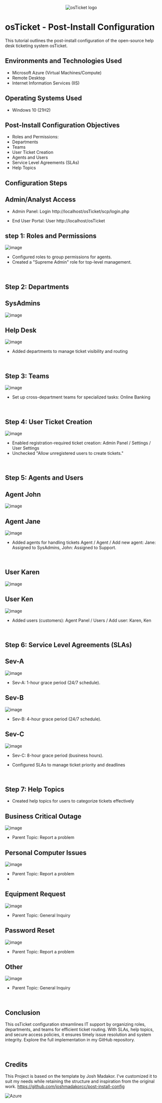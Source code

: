 <p align="center">
<img src="https://i.imgur.com/Clzj7Xs.png" alt="osTicket logo"/>
</p>

<h1>osTicket - Post-Install Configuration</h1>
This tutorial outlines the post-install configuration of the open-source help desk ticketing system osTicket.<br />


<h2>Environments and Technologies Used</h2>

- Microsoft Azure (Virtual Machines/Compute)
- Remote Desktop
- Internet Information Services (IIS)

<h2>Operating Systems Used </h2>

- Windows 10</b> (21H2)

<h2>Post-Install Configuration Objectives</h2>

- Roles and Permissions:
- Departments
- Teams
- User Ticket Creation
- Agents and Users
- Service Level Agreements (SLAs)
- Help Topics

<h2>Configuration Steps</h2>

<p>

<h2>Admin/Analyst Access</h2>

- Admin Panel: Login http://localhost/osTicket/scp/login.php

- End User Portal: User http://localhost/osTicket
  
## step 1: Roles and Permissions
![image](https://github.com/user-attachments/assets/ddc6d53f-6085-430c-9e18-38758195dda9)
</p>
<p>

- Configured roles to group permissions for agents.
- Created a "Supreme Admin" role for top-level management.
</p>
<br />
  
## Step 2: Departments
## SysAdmins
![image](https://github.com/user-attachments/assets/27c00a89-d0f0-4325-b641-d3e1b864bdf1)

## Help Desk
![image](https://github.com/user-attachments/assets/6f399d97-14f0-403e-8b7a-35b61b8032db)

</p>
<p>
  
- Added departments to manage ticket visibility and routing
</p>
<br />

<p>
  
## Step 3: Teams 
![image](https://github.com/user-attachments/assets/bcfb950d-307f-4bd2-a87d-40e1597b7860)
</p>
<p>

- Set up cross-department teams for specialized tasks: Online Banking
</p>
<br />

<p>
  
## Step 4: User Ticket Creation
![image](https://github.com/user-attachments/assets/6b2a7c1a-e87c-4443-8a82-96f91d3c6b8a)

</p>
<p>

- Enabled registration-required ticket creation: Admin Panel / Settings / User Settings
- Unchecked "Allow unregistered users to create tickets."
</p>
<br />
  
## Step 5: Agents and Users
## Agent John 
![image](https://github.com/user-attachments/assets/c82c036a-4fec-457e-92db-0859a13a7767)

## Agent Jane
![image](https://github.com/user-attachments/assets/f7c975e9-1239-41b3-b6f4-d40246a2564b)
</p>
<p>

- Added agents for handling tickets Agent / Agent / Add new agent:  Jane: Assigned to SysAdmins, John: Assigned to Support.
</p>
<br />

## User Karen
![image](https://github.com/user-attachments/assets/e8e375f3-4896-4723-895c-cff38c6f81dd)

## User Ken
![image](https://github.com/user-attachments/assets/3740c420-f13d-49e6-85a6-772e1dd3d9a8)
</p>
<p>
  
- Added users (customers): Agent Panel / Users / Add user: Karen, Ken
</p>
<br />

<p>
  
## Step 6: Service Level Agreements (SLAs)
## Sev-A
![image](https://github.com/user-attachments/assets/16dfdc00-bd9c-455c-9e64-c85b7846745f)
 - Sev-A: 1-hour grace period (24/7 schedule).
  
## Sev-B 
![image](https://github.com/user-attachments/assets/4dfa60c0-e36b-4c2a-891a-1ac4b6216ae1)
 - Sev-B: 4-hour grace period (24/7 schedule).
   
## Sev-C
![image](https://github.com/user-attachments/assets/abbee200-a614-45df-8705-371b6bb1219b)
- Sev-C: 8-hour grace period (business hours).
</p>
<p>
  
- Configured SLAs to manage ticket priority and deadlines

</p>
<br />

<p>
  
## Step 7: Help Topics
</p>
<p>
  
- Created help topics for users to categorize tickets effectively

## Business Critical Outage
![image](https://github.com/user-attachments/assets/1179a027-c7c7-47b6-b9af-2d4dc2c4fa72)
- Parent Topic: Report a problem
  
## Personal Computer Issues
![image](https://github.com/user-attachments/assets/818ee26c-10ef-4942-a54a-6e1a0bb7c268)
- Parent Topic: Report a problem
- 
## Equipment Request
![image](https://github.com/user-attachments/assets/683c7710-48f4-4013-8b12-095814be4298)
- Parent Topic: General Inquiry

## Password Reset
![image](https://github.com/user-attachments/assets/4f09ab04-112a-4fb8-8c59-331480d99d81)
- Parent Topic: Report a problem
  
## Other
![image](https://github.com/user-attachments/assets/f55411b9-6945-4787-b789-de0548b1da3b)
- Parent Topic: General Inquiry
</p>
<br />

<p>

## Conclusion
This osTicket configuration streamlines IT support by organizing roles, departments, and teams for efficient ticket routing. With SLAs, help topics, and secure access policies, it ensures timely issue resolution and system integrity. Explore the full implementation in my GitHub repository.
</p>
<br />

## Credits
This Project is based on the template by Josh Madakor. I've customized it to suit my needs while retaining the structure and inspiration from the original work. https://github.com/joshmadakorcc/post-install-config

![Azure](https://img.shields.io/badge/Azure-Cloud-blue)


